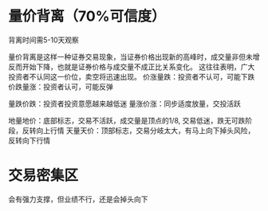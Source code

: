 # 量价背离（70%可信度）
背离时间需5-10天观察

量价背离是这样一种证券交易现象，当证券价格出现新的高峰时，成交量非但未增反而开始下降，也就是证券价格与成交量不成正比关系变化。 这往往表明，广大投资者不认同这一价位，卖空将迅速出现。
价涨量跌：投资者不认可，可能下跌
价跌量涨：投资者认可，可能反弹

量跌价跌：投资者投资意愿越来越低迷
量涨价涨：同步适度放量，交投活跃

地量地价：底部标志，交易不活跃，成交量是顶点的1/8, 交易低迷，跌无可跌阶段，反转向上行情
天量天价：顶部标志，交易分岐太大，有马上向下掉头风险，反转向下行情

# 交易密集区
会有强力支撑，但业绩不行，还是会掉头向下


